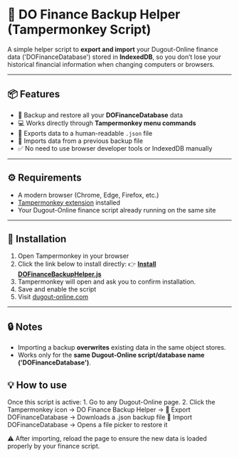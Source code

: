 # 💾 DO Finance Backup Helper (Tampermonkey Script)

A simple helper script to **export and import** your Dugout-Online finance data ('DOFinanceDatabase') stored in **IndexedDB**, so you don’t lose your historical financial information when changing computers or browsers.

---

## 📦 Features

- 🧠 Backup and restore all your **DOFinanceDatabase** data  
- 💻 Works directly through **Tampermonkey menu commands**  
- 📂 Exports data to a human-readable `.json` file  
- 🔄 Imports data from a previous backup file  
- ✅ No need to use browser developer tools or IndexedDB manually

---

## ⚙️ Requirements

- A modern browser (Chrome, Edge, Firefox, etc.)
- [Tampermonkey extension](https://www.tampermonkey.net/) installed
- Your Dugout-Online finance script already running on the same site

---

## 🚀 Installation

1. Open Tampermonkey in your browser
2. Click the link below to install directly:
👉 [**Install DOFinanceBackupHelper.js**](https://raw.githubusercontent.com/osvdel/DOFinanceBackupHelper/main/DOFinanceBackupHelper.user.js)
3. Tampermonkey will open and ask you to confirm installation.  
4. Save and enable the script  
5. Visit [dugout-online.com](https://www.dugout-online.com)

---

## 🔒 Notes

- Importing a backup **overwrites** existing data in the same object stores.  
- Works only for the **same Dugout-Online script/database name ('DOFinanceDatabase')**.
  
## 💡 How to use
Once this script is active:
        1. Go to any Dugout-Online page.
        2. Click the Tampermonkey icon → DO Finance Backup Helper →
                💾 Export DOFinanceDatabase → Downloads a .json backup file
                📂 Import DOFinanceDatabase → Opens a file picker to restore it

⚠️ After importing, reload the page to ensure the new data is loaded properly by your finance script.

